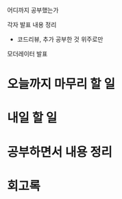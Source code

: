 
어디까지 공부했는가

각자 발표 내용 정리
- 코드리뷰, 추가 공부한 것 위주로만

모더레이터 발표



# 오늘까지 마무리 할 일

# 내일 할 일

# 공부하면서 내용 정리

# 회고록
